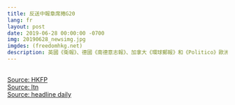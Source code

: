 ```yaml
---
title: 反送中報章席捲G20
lang: fr
layout: post
date: 2019-06-28 00:00:00 -0700
img: 20190628_newsimg.jpg
imgdes: (freedomhkg.net)
description: 英國《衛報》、德國《南德意志報》、加拿大《環球郵報》和《Politico》歐洲網線上版27日都已經刊登來自港人的公開信，而澳洲《澳洲人報》（The Australian）、日本《朝日新聞》（The Asahi Shimbun）、《日本時報》（The Japan Times）、韓國《朝鮮日報》、《東亞日報》、《韓國日報》亦會在周五（28日）刊登公開信。信中重申要求港府撤回修例草案、釋放所有示威者和成立獨立調查委員會，調查警方濫用武力情況等訴求，並懇請各國人民向當地政府反映情況，將香港議題帶到G20峰會上。
---
```

<br>[Source: HKFP](https://www.hongkongfp.com/2019/06/28/stand-hong-kong-g20-appeal-extradition-law-crisis-appears-10-intl-newspapers/)
<br>[Source: ltn](https://news.ltn.com.tw/news/world/breakingnews/2835935)
<br>[Source: headline daily](https://hd.stheadline.com/news/realtime/hk/1532667/%E5%8D%B3%E6%99%82-%E6%B8%AF%E8%81%9E-%E9%80%83%E7%8A%AF%E6%A2%9D%E4%BE%8B-G20%E9%96%8B%E5%B9%95-%E6%97%A5%E5%A0%B1%E7%AB%A0%E7%99%BB%E5%8F%8D%E4%BF%AE%E4%BE%8B%E5%BB%A3%E5%91%8A)